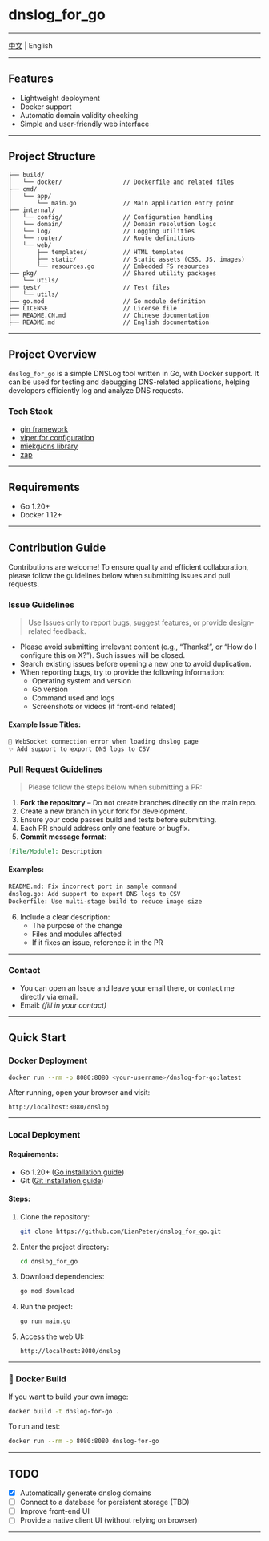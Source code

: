 # dnslog_for_go

---
[中文](README.CN.md) | English

--- 
## Features
- Lightweight deployment
- Docker support
- Automatic domain validity checking
- Simple and user-friendly web interface

--- 
## Project Structure
```
├── build/
│   └── docker/                 // Dockerfile and related files
├── cmd/
│   └── app/
│       └── main.go             // Main application entry point
├── internal/
│   └── config/                 // Configuration handling
│   └── domain/                 // Domain resolution logic
│   └── log/                    // Logging utilities
│   └── router/                 // Route definitions
│   └── web/
│       ├── templates/          // HTML templates
│       ├── static/             // Static assets (CSS, JS, images)
│       └── resources.go        // Embedded FS resources
├── pkg/                        // Shared utility packages
│   └── utils/                  
├── test/                       // Test files
│   └── utils/
├── go.mod                      // Go module definition
├── LICENSE                     // License file
├── README.CN.md                // Chinese documentation
├── README.md                   // English documentation
```

---

## Project Overview
`dnslog_for_go` is a simple DNSLog tool written in Go, with Docker support. It can be used for testing and debugging DNS-related applications, helping developers efficiently log and analyze DNS requests.

### Tech Stack
- [gin framework](https://github.com/gin-gonic/gin)
- [viper for configuration](https://github.com/spf13/viper)
- [miekg/dns library](https://github.com/miekg/dns)
- [zap](https://github.com/uber-go/zap)

---

## Requirements
- Go 1.20+
- Docker 1.12+

---

## Contribution Guide
Contributions are welcome! To ensure quality and efficient collaboration, please follow the guidelines below when submitting issues and pull requests.

### Issue Guidelines
> Use Issues only to report bugs, suggest features, or provide design-related feedback.

- Please avoid submitting irrelevant content (e.g., “Thanks!”, or “How do I configure this on X?”). Such issues will be closed.
- Search existing issues before opening a new one to avoid duplication.
- When reporting bugs, try to provide the following information:
    - Operating system and version
    - Go version
    - Command used and logs
    - Screenshots or videos (if front-end related)

#### Example Issue Titles:
```markdown
🐞 WebSocket connection error when loading dnslog page
✨ Add support to export DNS logs to CSV
```

### Pull Request Guidelines
> Please follow the steps below when submitting a PR:

1. **Fork the repository** – Do not create branches directly on the main repo.
2. Create a new branch in your fork for development.
3. Ensure your code passes build and tests before submitting.
4. Each PR should address only one feature or bugfix.
5. **Commit message format**:

```markdown
[File/Module]: Description
```

#### Examples:
```markdown
README.md: Fix incorrect port in sample command
dnslog.go: Add support to export DNS logs to CSV
Dockerfile: Use multi-stage build to reduce image size
```

6. Include a clear description:
    - The purpose of the change
    - Files and modules affected
    - If it fixes an issue, reference it in the PR

---

### Contact
- You can open an Issue and leave your email there, or contact me directly via email.
- Email: *(fill in your contact)*

---

## Quick Start

### Docker Deployment

```bash
docker run --rm -p 8080:8080 <your-username>/dnslog-for-go:latest
```

After running, open your browser and visit:
```
http://localhost:8080/dnslog
```

---

### Local Deployment

#### Requirements:
- Go 1.20+ ([Go installation guide](https://golang.org/doc/install/source))
- Git ([Git installation guide](https://git-scm.com/))

#### Steps:
1. Clone the repository:
   ```bash
   git clone https://github.com/LianPeter/dnslog_for_go.git
   ```

2. Enter the project directory:
   ```bash
   cd dnslog_for_go
   ```

3. Download dependencies:
   ```bash
   go mod download
   ```

4. Run the project:
   ```bash
   go run main.go
   ```

5. Access the web UI:
   ```
   http://localhost:8080/dnslog
   ```

---

### 🐳 Docker Build

If you want to build your own image:

```bash
docker build -t dnslog-for-go .
```

To run and test:

```bash
docker run --rm -p 8080:8080 dnslog-for-go
```

---

## TODO
- [x] Automatically generate dnslog domains
- [ ] Connect to a database for persistent storage (TBD)
- [ ] Improve front-end UI
- [ ] Provide a native client UI (without relying on browser)

---